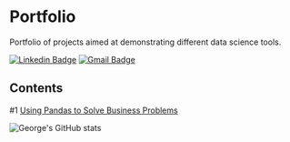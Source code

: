# Portfolio
Portfolio of projects aimed at demonstrating different data science tools.

[![Linkedin Badge](https://img.shields.io/badge/-George_Purtell-blue?style=flat-square&logo=Linkedin&logoColor=white&link=https://www.linkedin.com/in/georgepurtell//)](https://www.linkedin.com/in/georgepurtell/) [![Gmail Badge](https://img.shields.io/badge/-georgepurtell@gmail.com-c14438?style=flat-square&logo=Gmail&logoColor=white&link=mailto:ishagupta2103@gmail.com)](mailto:georgepurtell@gmail.com)

## Contents

#1 [Using Pandas to Solve Business Problems](https://github.com/georgepurtell/Portfolio/blob/main/Using%20Pandas%20to%20Answer%20Business%20Questions.ipynb)

![George's GitHub stats](https://github-readme-stats.vercel.app/api?username=georgepurtell&show_icons=true&theme=dark&show_owner=True)
